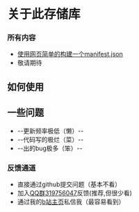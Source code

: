 # 关于此存储库
### 所有内容
- [使用网页简单的构建一个manifest.json](构建manifest/README.md)
- 敬请期待
## 如何使用

## 一些问题
- --更新频率极低（懒）--
- --代码写的极烂（菜）--
- --出的bug极多（笨）--
### 反馈通道
- 直接通过github提交问题（基本不看）
- 加入[QQ群319756047](http://qm.qq.com/cgi-bin/qm/qr?_wv=1027&k=hcGB26TBVYbVIS6TkZ5uvBwghyx3wqIz&authKey=BgG4%2BARj6b9ym9Cf7llJNV4Bgo97dW3PRqa127ZUdyWNo81rF7vveSAVQPt7syZ8&noverify=0&group_code=319756047)反馈(推荐,但很少看)
- 通过我的[b站主页](https://m.bilibili.com/space/1975312515)私信我（最容易看到）
